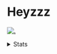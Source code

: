 # Heyzzz  

[![.](https://skillicons.dev/icons?i=js,java)](https://skillicons.dev)  

<details>
<summary>Stats</summary
<!--START_SECTION:waka-->

```txt
JavaScript   7 hrs 5 mins    ██████████████████░░░░░░░   71.35 %
CSS          2 hrs 40 mins   ██████▓░░░░░░░░░░░░░░░░░░   26.84 %
JSON         9 mins          ▒░░░░░░░░░░░░░░░░░░░░░░░░   01.58 %
Rust         1 min           ░░░░░░░░░░░░░░░░░░░░░░░░░   00.21 %
D            0 secs          ░░░░░░░░░░░░░░░░░░░░░░░░░   00.02 %
```

<!--END_SECTION:waka-->
</details>
